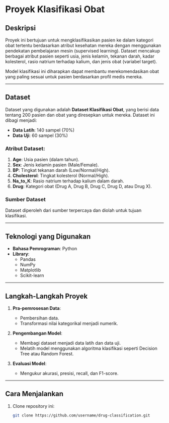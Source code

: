 # Proyek Klasifikasi Obat

## Deskripsi  
Proyek ini bertujuan untuk mengklasifikasikan pasien ke dalam kategori obat tertentu berdasarkan atribut kesehatan mereka dengan menggunakan pendekatan pembelajaran mesin (supervised learning). Dataset mencakup berbagai atribut pasien seperti usia, jenis kelamin, tekanan darah, kadar kolesterol, rasio natrium terhadap kalium, dan jenis obat (variabel target).  

Model klasifikasi ini diharapkan dapat membantu merekomendasikan obat yang paling sesuai untuk pasien berdasarkan profil medis mereka.  

---

## Dataset  
Dataset yang digunakan adalah **Dataset Klasifikasi Obat**, yang berisi data tentang 200 pasien dan obat yang diresepkan untuk mereka. Dataset ini dibagi menjadi:  
- **Data Latih**: 140 sampel (70%)  
- **Data Uji**: 60 sampel (30%)  

### Atribut Dataset:  
1. **Age**: Usia pasien (dalam tahun).  
2. **Sex**: Jenis kelamin pasien (Male/Female).  
3. **BP**: Tingkat tekanan darah (Low/Normal/High).  
4. **Cholesterol**: Tingkat kolesterol (Normal/High).  
5. **Na_to_K**: Rasio natrium terhadap kalium dalam darah.  
6. **Drug**: Kategori obat (Drug A, Drug B, Drug C, Drug D, atau Drug X).  

### Sumber Dataset  
Dataset diperoleh dari sumber terpercaya dan diolah untuk tujuan klasifikasi.  

---

## Teknologi yang Digunakan  
- **Bahasa Pemrograman**: Python  
- **Library**:  
  - Pandas  
  - NumPy  
  - Matplotlib  
  - Scikit-learn  

---

## Langkah-Langkah Proyek  
1. **Pra-pemrosesan Data**:  
   - Pembersihan data.  
   - Transformasi nilai kategorikal menjadi numerik.  

2. **Pengembangan Model**:  
   - Membagi dataset menjadi data latih dan data uji.  
   - Melatih model menggunakan algoritma klasifikasi seperti Decision Tree atau Random Forest.  

3. **Evaluasi Model**:  
   - Mengukur akurasi, presisi, recall, dan F1-score.  

---

## Cara Menjalankan  
1. Clone repository ini:  
   ```bash
   git clone https://github.com/username/drug-classification.git
